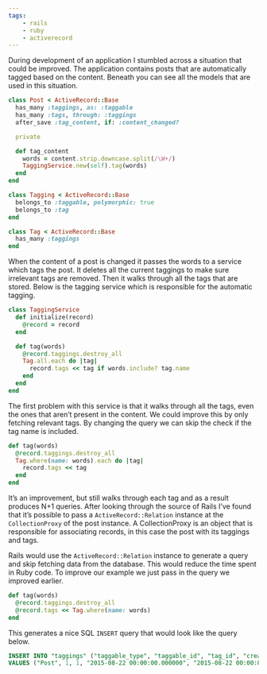 ```yaml
---
tags:
    - rails
    - ruby
    - activerecord
---
```


During development of an application I stumbled across a situation that could be
improved. The application contains posts that are automatically tagged based on
the content. Beneath you can see all the models that are used in this situation.

```ruby
class Post < ActiveRecord::Base
  has_many :taggings, as: :taggable
  has_many :tags, through: :taggings
  after_save :tag_content, if: :content_changed?

  private

  def tag_content
    words = content.strip.downcase.split(/\W+/)
    TaggingService.new(self).tag(words)
  end
end
```

```ruby
class Tagging < ActiveRecord::Base
  belongs_to :taggable, polymorphic: true
  belongs_to :tag
end
```

```ruby
class Tag < ActiveRecord::Base
  has_many :taggings
end
```

When the content of a post is changed it passes the words to a service which
tags the post. It deletes all the current taggings to make sure irrelevant tags
are removed. Then it walks through all the tags that are stored. Below is the
tagging service which is responsible for the automatic tagging.

```ruby
class TaggingService
  def initialize(record)
    @record = record
  end

  def tag(words)
    @record.taggings.destroy_all
    Tag.all.each do |tag|
      record.tags << tag if words.include? tag.name
    end
  end
end
```

The first problem with this service is that it walks through all the tags, even
the ones that aren’t present in the content. We could improve this by only
fetching relevant tags. By changing the query we can skip the check if the tag
name is included.

```ruby
def tag(words)
  @record.taggings.destroy_all
  Tag.where(name: words).each do |tag|
    record.tags << tag
  end
end
```

It’s an improvement, but still walks through each tag and as a result produces
N+1 queries. After looking through the source of Rails I’ve found that it’s
possible to pass a `ActiveRecord::Relation` instance at the `CollectionProxy` of
the post instance. A CollectionProxy is an object that is responsible for
associating records, in this case the post with its taggings and tags.

Rails would use the `ActiveRecord::Relation` instance to generate a query and
skip fetching data from the database. This would reduce the time spent in Ruby
code. To improve our example we just pass in the query we improved earlier.

```ruby
def tag(words)
  @record.taggings.destroy_all
  @record.tags << Tag.where(name: words)
end
```

This generates a nice SQL `INSERT` query that would look like the query below.

```sql
INSERT INTO "taggings" ("taggable_type", "taggable_id", "tag_id", "created_at", "updated_at")
VALUES ("Post", 1, 1, "2015-08-22 00:00:00.000000", "2015-08-22 00:00:00.000000")
```
